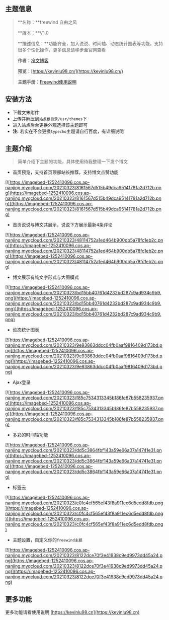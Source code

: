 ## 主题信息

> **名称：**freewind 自由之风 
>
> **版本：**V1.0
>
> **描述信息：**功能齐全，加入说说、时间轴、动态统计图表等功能，支持很多个性化操作，更多信息请移步至官网查看
>
> **作者：**[冷文博客](https://kevinlu98.cn)
>
> **预览：**[https://kevinlu98.cn/](https://kevinlu98.cn/)
>
> **主题手册：**[Freewind使用说明](https://kevinlu98.gitbook.io/freewind/)

## 安装方法

- 下载文末附件
- 上传并解压到`站点根目录/usr/themes`下
- 进入站点后台更换外观选择该主题即可
- **注:** 若实在不会更换`typecho`主题请自行百度，有详细说明

## 主题介绍

> 简单介绍下主题的功能，具体使用待我整理一下发个博文

- 首页预览，支持首页顶部站长推荐，支持博文点赞功能

[![https://imagebed-1252410096.cos.ap-nanjing.myqcloud.com/20210323/8161567d515b49dca95141781a2d712b.png](https://imagebed-1252410096.cos.ap-nanjing.myqcloud.com/20210323/8161567d515b49dca95141781a2d712b.png)](https://imagebed-1252410096.cos.ap-nanjing.myqcloud.com/20210323/8161567d515b49dca95141781a2d712b.png)

- 首页说说与博文共展示，说说下方展示最新4条评论

[![https://imagebed-1252410096.cos.ap-nanjing.myqcloud.com/20210323/48114752a1ed464b900db5a78fc1eb2c.png](https://imagebed-1252410096.cos.ap-nanjing.myqcloud.com/20210323/48114752a1ed464b900db5a78fc1eb2c.png)](https://imagebed-1252410096.cos.ap-nanjing.myqcloud.com/20210323/48114752a1ed464b900db5a78fc1eb2c.png)

- 博文展示有纯文字形式与大图模式

[![https://imagebed-1252410096.cos.ap-nanjing.myqcloud.com/20210323/bd15bb40761d4232bd287c9ad934c9b9.png](https://imagebed-1252410096.cos.ap-nanjing.myqcloud.com/20210323/bd15bb40761d4232bd287c9ad934c9b9.png)](https://imagebed-1252410096.cos.ap-nanjing.myqcloud.com/20210323/bd15bb40761d4232bd287c9ad934c9b9.png)

- 动态统计图表

[![https://imagebed-1252410096.cos.ap-nanjing.myqcloud.com/20210323/9e93863ddcc04fb0aaf9816409d173bd.png](https://imagebed-1252410096.cos.ap-nanjing.myqcloud.com/20210323/9e93863ddcc04fb0aaf9816409d173bd.png)](https://imagebed-1252410096.cos.ap-nanjing.myqcloud.com/20210323/9e93863ddcc04fb0aaf9816409d173bd.png)

- Ajax登录

[![https://imagebed-1252410096.cos.ap-nanjing.myqcloud.com/20210323/f85c7534313345b186fe87b558235937.png](https://imagebed-1252410096.cos.ap-nanjing.myqcloud.com/20210323/f85c7534313345b186fe87b558235937.png)](https://imagebed-1252410096.cos.ap-nanjing.myqcloud.com/20210323/f85c7534313345b186fe87b558235937.png)

- 多彩的时间轴功能

[![https://imagebed-1252410096.cos.ap-nanjing.myqcloud.com/20210323/dd5c3864fbf143a59e66a07a14741e31.png](https://imagebed-1252410096.cos.ap-nanjing.myqcloud.com/20210323/dd5c3864fbf143a59e66a07a14741e31.png)](https://imagebed-1252410096.cos.ap-nanjing.myqcloud.com/20210323/dd5c3864fbf143a59e66a07a14741e31.png)

- 标签云

[![https://imagebed-1252410096.cos.ap-nanjing.myqcloud.com/20210323/c0fc4cf565ef43f8a911ec6d5edd8fdb.png](https://imagebed-1252410096.cos.ap-nanjing.myqcloud.com/20210323/c0fc4cf565ef43f8a911ec6d5edd8fdb.png)](https://imagebed-1252410096.cos.ap-nanjing.myqcloud.com/20210323/c0fc4cf565ef43f8a911ec6d5edd8fdb.png)

- 主题设置，自定义你的`freewind主题`

[![https://imagebed-1252410096.cos.ap-nanjing.myqcloud.com/20210323/8122dce70f3e41938c9ed9973dd45a24.png](https://imagebed-1252410096.cos.ap-nanjing.myqcloud.com/20210323/8122dce70f3e41938c9ed9973dd45a24.png)](https://imagebed-1252410096.cos.ap-nanjing.myqcloud.com/20210323/8122dce70f3e41938c9ed9973dd45a24.png)

## 更多功能

更多功能请看使用说明 [https://kevinlu98.cn](https://kevinlu98.cn)
